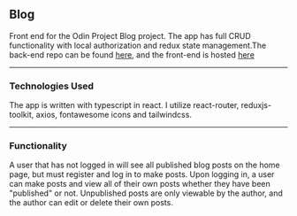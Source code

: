 ## Blog

Front end for the Odin Project Blog project. The app has full CRUD functionality with local authorization and redux state management.The back-end repo can be found [here](https://github.com/JonathanDPotter/rest-api), and the front-end is hosted [here](https://jonathandpotter.github.io/blog-api-front/)

---

### Technologies Used

The app is written with typescript in react. I utilize react-router, reduxjs-toolkit, axios, fontawesome icons and tailwindcss.

---

### Functionality

A user that has not logged in will see all published blog posts on the home page, but must register and log in to make posts. Upon logging in, a user can make posts and view all of their own posts whether they have been "published" or not. Unpublished posts are only viewable by the author, and the author can edit or delete their own posts.
